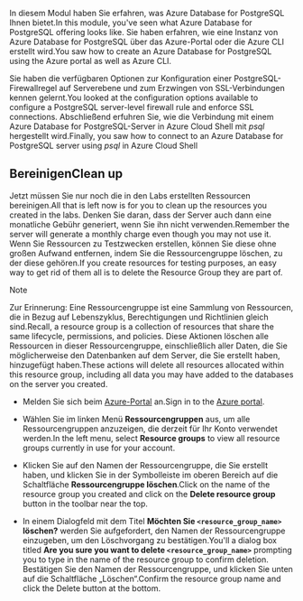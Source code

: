 <span data-ttu-id="e6227-101">In diesem Modul haben Sie erfahren, was Azure Database for PostgreSQL Ihnen bietet.</span><span class="sxs-lookup"><span data-stu-id="e6227-101">In this module, you've seen what Azure Database for PostgreSQL offering looks like.</span></span> <span data-ttu-id="e6227-102">Sie haben erfahren, wie eine Instanz von Azure Database for PostgreSQL über das Azure-Portal oder die Azure CLI erstellt wird.</span><span class="sxs-lookup"><span data-stu-id="e6227-102">You saw how to create an Azure Database for PostgreSQL using the Azure portal as well as Azure CLI.</span></span>

<span data-ttu-id="e6227-103">Sie haben die verfügbaren Optionen zur Konfiguration einer PostgreSQL-Firewallregel auf Serverebene und zum Erzwingen von SSL-Verbindungen kennen gelernt.</span><span class="sxs-lookup"><span data-stu-id="e6227-103">You looked at the configuration options available to configure a PostgreSQL server-level firewall rule and enforce SSL connections.</span></span> <span data-ttu-id="e6227-104">Abschließend erfuhren Sie, wie die Verbindung mit einem Azure Database for PostgreSQL-Server in Azure Cloud Shell mit _psql_ hergestellt wird.</span><span class="sxs-lookup"><span data-stu-id="e6227-104">Finally, you saw how to connect to an Azure Database for PostgreSQL server using _psql_ in Azure Cloud Shell</span></span>

## <a name="clean-up"></a><span data-ttu-id="e6227-105">Bereinigen</span><span class="sxs-lookup"><span data-stu-id="e6227-105">Clean up</span></span>
<!---TODO: Update for sandbox?--->

<span data-ttu-id="e6227-106">Jetzt müssen Sie nur noch die in den Labs erstellten Ressourcen bereinigen.</span><span class="sxs-lookup"><span data-stu-id="e6227-106">All that is left now is for you to clean up the resources you created in the labs.</span></span> <span data-ttu-id="e6227-107">Denken Sie daran, dass der Server auch dann eine monatliche Gebühr generiert, wenn Sie ihn nicht verwenden.</span><span class="sxs-lookup"><span data-stu-id="e6227-107">Remember the server will generate a monthly charge even though you may not use it.</span></span> <span data-ttu-id="e6227-108">Wenn Sie Ressourcen zu Testzwecken erstellen, können Sie diese ohne großen Aufwand entfernen, indem Sie die Ressourcengruppe löschen, zu der diese gehören.</span><span class="sxs-lookup"><span data-stu-id="e6227-108">If you create resources for testing purposes, an easy way to get rid of them all is to delete the Resource Group they are part of.</span></span>

> [!NOTE]
> <span data-ttu-id="e6227-109">Zur Erinnerung: Eine Ressourcengruppe ist eine Sammlung von Ressourcen, die in Bezug auf Lebenszyklus, Berechtigungen und Richtlinien gleich sind.</span><span class="sxs-lookup"><span data-stu-id="e6227-109">Recall, a resource group is a collection of resources that share the same lifecycle, permissions, and policies.</span></span> <span data-ttu-id="e6227-110">Diese Aktionen löschen alle Ressourcen in dieser Ressourcengruppe, einschließlich aller Daten, die Sie möglicherweise den Datenbanken auf dem Server, die Sie erstellt haben, hinzugefügt haben.</span><span class="sxs-lookup"><span data-stu-id="e6227-110">These actions will delete all resources allocated within this resource group, including all data you may have added to the databases on the server you created.</span></span>

- <span data-ttu-id="e6227-111">Melden Sie sich beim [Azure-Portal](https://portal.azure.com?azure-portal=true) an.</span><span class="sxs-lookup"><span data-stu-id="e6227-111">Sign in to the [Azure portal](https://portal.azure.com?azure-portal=true).</span></span>

- <span data-ttu-id="e6227-112">Wählen Sie im linken Menü **Ressourcengruppen** aus, um alle Ressourcengruppen anzuzeigen, die derzeit für Ihr Konto verwendet werden.</span><span class="sxs-lookup"><span data-stu-id="e6227-112">In the left menu, select **Resource groups** to view all resource groups currently in use for your account.</span></span>

- <span data-ttu-id="e6227-113">Klicken Sie auf den Namen der Ressourcengruppe, die Sie erstellt haben, und klicken Sie in der Symbolleiste im oberen Bereich auf die Schaltfläche **Ressourcengruppe löschen**.</span><span class="sxs-lookup"><span data-stu-id="e6227-113">Click on the name of the resource group you created and click on the **Delete resource group** button in the toolbar near the top.</span></span>

- <span data-ttu-id="e6227-114">In einem Dialogfeld mit dem Titel **Möchten Sie `<resource_group_name>` löschen?** werden Sie aufgefordert, den Namen der Ressourcengruppe einzugeben, um den Löschvorgang zu bestätigen.</span><span class="sxs-lookup"><span data-stu-id="e6227-114">You'll a dialog box titled **Are you sure you want to delete `<resource_group_name>`** prompting you to type in the name of the resource group to confirm deletion.</span></span> <span data-ttu-id="e6227-115">Bestätigen Sie den Namen der Ressourcengruppe, und klicken Sie unten auf die Schaltfläche „Löschen“.</span><span class="sxs-lookup"><span data-stu-id="e6227-115">Confirm the resource group name and click the Delete button at the bottom.</span></span>
